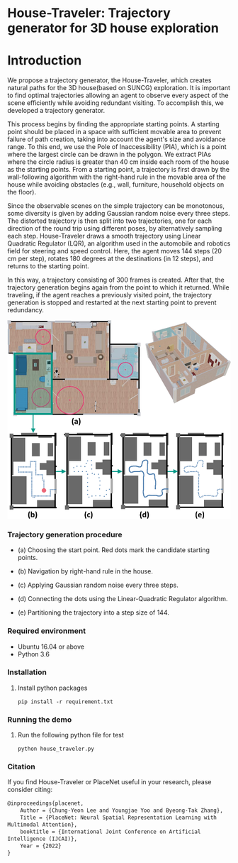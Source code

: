 # House-Traveler: Trajectory generator for 3D house exploration

# Introduction

We propose a trajectory generator, the House-Traveler, which creates natural paths for the 3D house(based on SUNCG) exploration. It is important to find optimal trajectories allowing an agent to observe every aspect of the scene efficiently while avoiding redundant visiting. To accomplish this, we developed a trajectory generator. 

This process begins by finding the appropriate starting points. A starting point should be placed in a space with sufficient movable area to prevent failure of path creation, taking into account the agent's size and avoidance range. To this end, we use the Pole of Inaccessibility (PIA), which is a point where the largest circle can be drawn in the polygon. We extract PIAs where the circle radius is greater than 40 cm inside each room of the house as the starting points. From a starting point, a trajectory is first drawn by the wall-following algorithm with the right-hand rule in the movable area of the house while avoiding obstacles (e.g., wall, furniture, household objects on the floor).

Since the observable scenes on the simple trajectory can be monotonous, some diversity is given by adding Gaussian random noise every three steps. The distorted trajectory is then split into two trajectories, one for each direction of the round trip using different poses, by alternatively sampling each step. House-Traveler draws a smooth trajectory using Linear Quadratic Regulator (LQR), an algorithm used in the automobile and robotics field for steering and speed control. Here, the agent moves 144 steps (20 cm per step), rotates 180 degrees at the destinations (in 12 steps), and returns to the starting point.

In this way, a trajectory consisting of 300 frames is created. After that, the trajectory generation begins again from the point to which it returned. While traveling, if the agent reaches a previously visited point, the trajectory generation is stopped and restarted at the next starting point to prevent redundancy.

<p align="center"><img src="./data/house-traveler.png" /></p>



### Trajectory generation procedure

- (a) Choosing the start point. Red dots mark the candidate starting points. 

- (b) Navigation by right-hand rule in the house. 

- (c) Applying Gaussian random noise every three steps. 

- (d) Connecting the dots using the Linear-Quadratic Regulator algorithm. 

- (e) Partitioning the trajectory into a step size of 144.



### Required environment

- Ubuntu 16.04 or above
- Python 3.6



### Installation

1. Install python packages

   ```Shell
   pip install -r requirement.txt
   ```



### Running the demo

1. Run the following python file for test 

   ```Shell
   python house_traveler.py
   ```



### Citation

If you find House-Traveler or PlaceNet useful in your research, please consider citing:

    @inproceedings{placenet,
        Author = {Chung-Yeon Lee and Youngjae Yoo and Byeong-Tak Zhang},
        Title = {PlaceNet: Neural Spatial Representation Learning with Multimodal Attention},
        booktitle = {International Joint Conference on Artificial Intelligence (IJCAI)},
        Year = {2022}
    }

